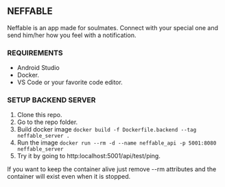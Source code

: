 ## NEFFABLE

Neffable is an app made for soulmates. Connect with your special one and send him/her how you feel with a notification.

### REQUIREMENTS

- Android Studio
- Docker.
- VS Code or your favorite code editor.

### SETUP BACKEND SERVER

1. Clone this repo.
2. Go to the repo folder.
3. Build docker image `docker build -f Dockerfile.backend --tag neffable_server .`
4. Run the image `docker run --rm -d --name neffable_api -p 5001:8080 neffable_server`
5. Try it by going to http:localhost:5001/api/test/ping.

If you want to keep the container alive just remove --rm attributes and the container will exist even when it is stopped.
